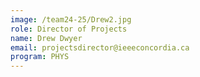 ```yaml
---
image: /team24-25/Drew2.jpg
role: Director of Projects
name: Drew Dwyer
email: projectsdirector@ieeeconcordia.ca
program: PHYS
---
```


